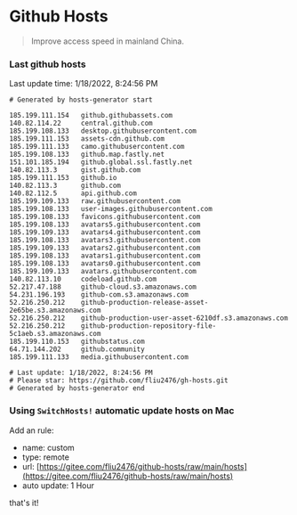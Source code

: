 # Github Hosts

> Improve access speed in mainland China.

### Last github hosts

Last update time: 1/18/2022, 8:24:56 PM

```base
# Generated by hosts-generator start 

185.199.111.154   github.githubassets.com
140.82.114.22     central.github.com
185.199.108.133   desktop.githubusercontent.com
185.199.111.153   assets-cdn.github.com
185.199.111.133   camo.githubusercontent.com
185.199.108.133   github.map.fastly.net
151.101.185.194   github.global.ssl.fastly.net
140.82.113.3      gist.github.com
185.199.111.153   github.io
140.82.113.3      github.com
140.82.112.5      api.github.com
185.199.109.133   raw.githubusercontent.com
185.199.108.133   user-images.githubusercontent.com
185.199.108.133   favicons.githubusercontent.com
185.199.108.133   avatars5.githubusercontent.com
185.199.109.133   avatars4.githubusercontent.com
185.199.108.133   avatars3.githubusercontent.com
185.199.109.133   avatars2.githubusercontent.com
185.199.108.133   avatars1.githubusercontent.com
185.199.108.133   avatars0.githubusercontent.com
185.199.109.133   avatars.githubusercontent.com
140.82.113.10     codeload.github.com
52.217.47.188     github-cloud.s3.amazonaws.com
54.231.196.193    github-com.s3.amazonaws.com
52.216.250.212    github-production-release-asset-2e65be.s3.amazonaws.com
52.216.250.212    github-production-user-asset-6210df.s3.amazonaws.com
52.216.250.212    github-production-repository-file-5c1aeb.s3.amazonaws.com
185.199.110.153   githubstatus.com
64.71.144.202     github.community
185.199.111.133   media.githubusercontent.com

# Last update: 1/18/2022, 8:24:56 PM
# Please star: https://github.com/fliu2476/gh-hosts.git
# Generated by hosts-generator end
```

### Using `SwitchHosts!` automatic update hosts on Mac
Add an rule:
- name: custom
- type: remote
- url: [https://gitee.com/fliu2476/github-hosts/raw/main/hosts](https://gitee.com/fliu2476/github-hosts/raw/main/hosts)
- auto update: 1 Hour

that's it!


